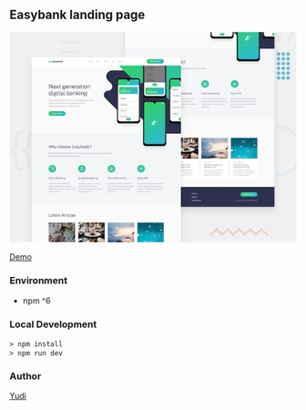 ## Easybank landing page

![Design preview for the Easybank landing page coding challenge](./design/desktop-preview.jpg)

[Demo](https://yudi7ll.github.io/easybank)

### Environment
- npm ^6

### Local Development

```
> npm install
> npm run dev
```

### Author
[Yudi](https://github.com/yudi7ll)
